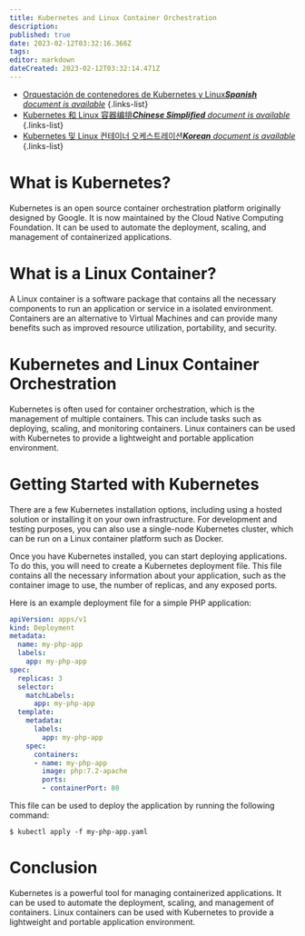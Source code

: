 ```yaml
---
title: Kubernetes and Linux Container Orchestration
description: 
published: true
date: 2023-02-12T03:32:16.366Z
tags: 
editor: markdown
dateCreated: 2023-02-12T03:32:14.471Z
---
```


- [Orquestación de contenedores de Kubernetes y Linux***Spanish** document is available*](/es/Knowledge-base/Linux/kubernetes-and-linux-container-orchestration)
{.links-list}
- [Kubernetes 和 Linux 容器编排***Chinese Simplified** document is available*](/zh/Knowledge-base/Linux/kubernetes-and-linux-container-orchestration)
{.links-list}
- [Kubernetes 및 Linux 컨테이너 오케스트레이션***Korean** document is available*](/ko/Knowledge-base/Linux/kubernetes-and-linux-container-orchestration)
{.links-list}


# What is Kubernetes?

Kubernetes is an open source container orchestration platform originally designed by Google. It is now maintained by the Cloud Native Computing Foundation. It can be used to automate the deployment, scaling, and management of containerized applications.

# What is a Linux Container?

A Linux container is a software package that contains all the necessary components to run an application or service in a isolated environment. Containers are an alternative to Virtual Machines and can provide many benefits such as improved resource utilization, portability, and security.

# Kubernetes and Linux Container Orchestration

Kubernetes is often used for container orchestration, which is the management of multiple containers. This can include tasks such as deploying, scaling, and monitoring containers. Linux containers can be used with Kubernetes to provide a lightweight and portable application environment.

# Getting Started with Kubernetes

There are a few Kubernetes installation options, including using a hosted solution or installing it on your own infrastructure. For development and testing purposes, you can also use a single-node Kubernetes cluster, which can be run on a Linux container platform such as Docker.

Once you have Kubernetes installed, you can start deploying applications. To do this, you will need to create a Kubernetes deployment file. This file contains all the necessary information about your application, such as the container image to use, the number of replicas, and any exposed ports.

Here is an example deployment file for a simple PHP application:

```yaml
apiVersion: apps/v1
kind: Deployment
metadata:
  name: my-php-app
  labels:
    app: my-php-app
spec:
  replicas: 3
  selector:
    matchLabels:
      app: my-php-app
  template:
    metadata:
      labels:
        app: my-php-app
    spec:
      containers:
      - name: my-php-app
        image: php:7.2-apache
        ports:
        - containerPort: 80
```

This file can be used to deploy the application by running the following command:

```
$ kubectl apply -f my-php-app.yaml
```

# Conclusion

Kubernetes is a powerful tool for managing containerized applications. It can be used to automate the deployment, scaling, and management of containers. Linux containers can be used with Kubernetes to provide a lightweight and portable application environment.